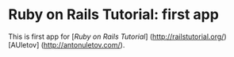 # Ruby on Rails Tutorial: first app
This is first app for
[*Ruby on Rails Tutorial*] (http://railstutorial.org/)
 [AUletov] (http://antonuletov.com/).
